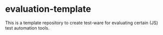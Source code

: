 # evaluation-template
This is a template repository to create test-ware for evaluating certain (JS) test automation tools.
